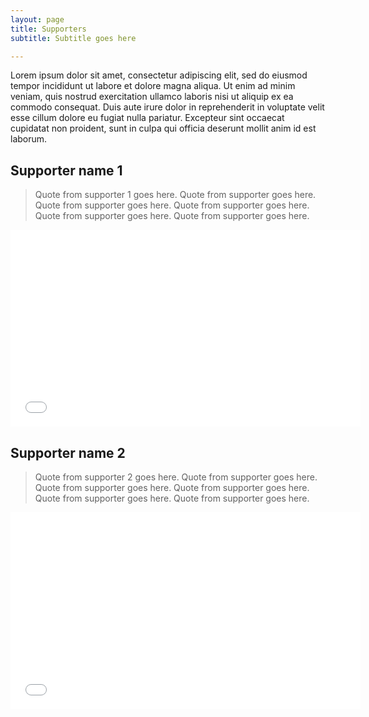 ```yaml
---
layout: page
title: Supporters
subtitle: Subtitle goes here

---
```

Lorem ipsum dolor sit amet, consectetur adipiscing elit, sed do eiusmod tempor incididunt ut labore et dolore magna aliqua. Ut enim ad minim veniam, quis nostrud exercitation ullamco laboris nisi ut aliquip ex ea commodo consequat. Duis aute irure dolor in reprehenderit in voluptate velit esse cillum dolore eu fugiat nulla pariatur. Excepteur sint occaecat cupidatat non proident, sunt in culpa qui officia deserunt mollit anim id est laborum.

## Supporter name 1

> Quote from supporter 1 goes here. Quote from supporter goes here. Quote from supporter goes here. Quote from supporter goes here. Quote from supporter goes here. Quote from supporter goes here.

<iframe width="560" height="315" src="[https://www.youtube.com/embed/PQlzYJ-pp-g](https://www.youtube.com/embed/PQlzYJ-pp-g "https://www.youtube.com/embed/PQlzYJ-pp-g")" title="YouTube video player" frameborder="0" allow="accelerometer; autoplay; clipboard-write; encrypted-media; gyroscope; picture-in-picture" allowfullscreen></iframe>

## Supporter name 2

> Quote from supporter 2 goes here. Quote from supporter goes here. Quote from supporter goes here. Quote from supporter goes here. Quote from supporter goes here. Quote from supporter goes here.

<iframe width="560" height="315" src="[https://www.youtube.com/embed/cSXPj93ZJyI](https://www.youtube.com/embed/cSXPj93ZJyI "https://www.youtube.com/embed/cSXPj93ZJyI")" title="YouTube video player" frameborder="0" allow="accelerometer; autoplay; clipboard-write; encrypted-media; gyroscope; picture-in-picture" allowfullscreen></iframe>